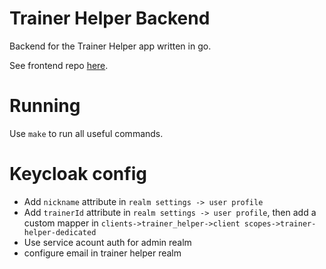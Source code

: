# Trainer Helper Backend

Backend for the Trainer Helper app written in go.

See frontend repo [here](https://github.com/SamoKopecky/trainer-helper-frontend/).

# Running

Use `make` to run all useful commands.

# Keycloak config

- Add `nickname` attribute in `realm settings -> user profile`
- Add `trainerId` attribute in `realm settings -> user profile`, then add a custom mapper in `clients->trainer_helper->client scopes->trainer-helper-dedicated`
- Use service acount auth for admin realm
- configure email in trainer helper realm
